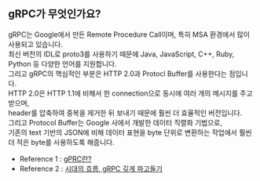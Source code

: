 ## gRPC가 무엇인가요?

gRPC는 Google에서 만든 Remote Procedure Call이며, 특히 MSA 환경에서 많이 사용되고 있습니다.  
최신 버전의 IDL로 proto3를 사용하기 때문에 Java, JavaScript, C++, Ruby, Python 등 다양한 언어를 지원합니다.  
그리고 gRPC의 핵심적인 부분은 HTTP 2.0과 Protocl Buffer를 사용한다는 점입니다.  
HTTP 2.0은 HTTP 1.1에 비해서 한 connection으로 동시에 여러 개의 메시지를 주고 받으며,  
header를 압축하여 중복을 제거한 뒤 보내기 때문에 훨씬 더 효율적인 버전입니다.  
그리고 Protocol Buffer는 Google 사에서 개발한 데이터 직렬화 기법으로,  
기존의 text 기반의 JSON에 비해 데이터 표현을 byte 단위로 변환하는 작업에서 훨씬 더 적은 byte를 사용하도록 해줍니다.

- Reference 1 : [gPRC란?](https://chacha95.github.io/2020-06-15-gRPC1/)
- Reference 2 : [시대의 흐름, gRPC 깊게 파고들기](https://medium.com/naver-cloud-platform/nbp-%EA%B8%B0%EC%88%A0-%EA%B2%BD%ED%97%98-%EC%8B%9C%EB%8C%80%EC%9D%98-%ED%9D%90%EB%A6%84-grpc-%EA%B9%8A%EA%B2%8C-%ED%8C%8C%EA%B3%A0%EB%93%A4%EA%B8%B0-1-39e97cb3460)

